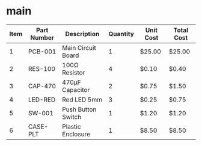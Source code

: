# main

| Item | Part Number | Description | Quantity | Unit Cost | Total Cost |
| --- | --- | --- | --- | --- | --- |
| 1 | PCB-001 | Main Circuit Board | 1 | $25.00 | $25.00 |
| 2 | RES-100 | 100Ω Resistor | 4 | $0.10 | $0.40 |
| 3 | CAP-470 | 470µF Capacitor | 2 | $0.75 | $1.50 |
| 4 | LED-RED | Red LED 5mm | 3 | $0.25 | $0.75 |
| 5 | SW-001 | Push Button Switch | 1 | $1.20 | $1.20 |
| 6 | CASE-PLT | Plastic Enclosure | 1 | $8.50 | $8.50 |

